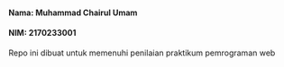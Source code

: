 #### Nama: Muhammad Chairul Umam
#### NIM: 2170233001

Repo ini dibuat untuk memenuhi penilaian praktikum pemrograman web